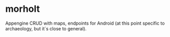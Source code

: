 # morholt
Appengine CRUD with maps, endpoints for Android (at this point specific to archaeology, but it´s close to general).  
